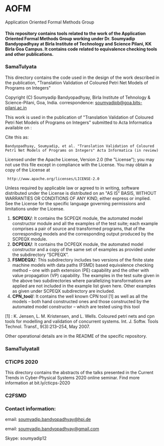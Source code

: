 # AOFM
Application Oriented Formal Methods Group

#### This repository contains tools related to the work of the Application Oriented Formal Methods Group working under Dr. Soumyadip Bandyopadhyay at Birla Institute of Technology and Science Pilani, KK Birla Goa Campus. It contains code related to equivalence checking tools and other publications. 

### SamaTulyata

This directory contains the code used in the design of the work described in the publication, "Translation Validation of Coloured Petri Net Models of Programs on Integers"

Copyright (C) Soumyadip Bandyopadhyay, Birla Institute of Tehnology & Science-Pilani, Goa, India.
correspondence: soumyadipb@goa.bits-pilani.ac.in

This work is used in the publication of "Translation Validation of Coloured Petri Net Models of Programs on Integers" submitted to Acta Informatica
available on : <website>
  
Cite this as:
```
Bandyopadhyay, Soumyadip, et al. "Translation Validation of Coloured Petri Net Models of Programs on Integers" Acta Informatica (in review)
```
Licensed under the Apache License, Version 2.0 (the "License"); you may not use this file except 
in compliance with the License. You may obtain a copy of the License at

     http://www.apache.org/licenses/LICENSE-2.0

Unless required by applicable law or agreed to in writing, software distributed under the License 
is distributed on an "AS IS" BASIS, WITHOUT WARRANTIES OR CONDITIONS OF ANY KIND, either express or 
implied. See the License for the specific language governing permissions and limitations under the 
License.

1. **SCPEQX/**: It contains the SCPEQX module, the automated
model constructor module and all the examples of the test suite; each
example comprises a pair of source and transformed programs, that of
the corresponding models and the corresponding output produced by the
SCPEQX module.
2. **DCPEQX/**: It contains the DCPEQX module, the automated
model constructor and a copy of the same set of examples as provided
under the subdirectory “SCPEQX”.
3. **FSMDEQX/**: This subdirectory includes two versions of the
finite state machine models with data paths (FSMD) based equivalence
checking method – one with path extension (PE) capability and the other
with value propagation (VP) capability. The examples in the test suite
given in the above two subdirectories where parallelizing transformations
are applied are not included in the example list given here. Other examples
as given under SCPEQX subdirectory are included.
4. **CPN_tool/**: It contains the well known CPN tool [1] as well as all the models
– both hand constructed ones and those constructed by the automated
model constructor – which are tested using this tool

[1] : K. Jensen, L. M. Kristensen, and L. Wells. Coloured petri nets and cpn tools for modelling
and validation of concurrent systems. Int. J. Softw. Tools Technol. Transf., 9(3):213–254, May
2007.

Other operational details are in the README of the specific repository.

### SamaTulyataII

### CTiCPS 2020

This directory contains the abstracts of the talks presented in the Current Trends in Cyber-Physical Systems 2020 online seminar. Find more information at bit.ly/cticps-2020

### C2FSMD

### Contact information:

email: soumyadip.bandyopadhyay@hpi.de

email: soumyadip.bandyopadhyay@gmail.com

Skype: soumyadip12

